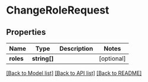 # ChangeRoleRequest

## Properties
Name | Type | Description | Notes
------------ | ------------- | ------------- | -------------
**roles** | **string[]** |  | [optional] 

[[Back to Model list]](../README.md#documentation-for-models) [[Back to API list]](../README.md#documentation-for-api-endpoints) [[Back to README]](../README.md)


